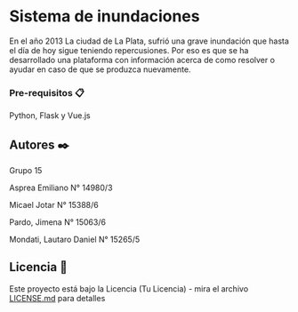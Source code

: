 # Sistema de inundaciones

En el año 2013 La ciudad de La Plata, sufrió una grave inundación que hasta el día de hoy sigue teniendo repercusiones. Por eso es que se ha desarrollado una plataforma con información acerca de como resolver o ayudar en caso de que se produzca nuevamente.

### Pre-requisitos 📋

Python, Flask y Vue.js

## Autores ✒️

Grupo 15

Asprea Emiliano
N° 14980/3

Micael Jotar
N° 15388/6

Pardo, Jimena 
N° 15063/6

Mondati, Lautaro Daniel
N° 15265/5

## Licencia 📄

Este proyecto está bajo la Licencia (Tu Licencia) - mira el archivo [LICENSE.md](LICENSE.md) para detalles

